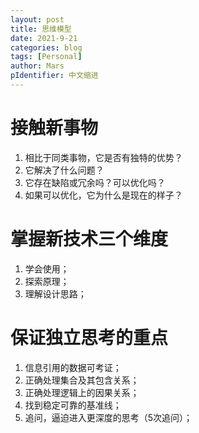 ```yaml
---
layout: post
title: 思维模型
date: 2021-9-21
categories: blog
tags: [Personal]
author: Mars
pIdentifier: 中文缩进
---
```


# 接触新事物

1. 相比于同类事物，它是否有独特的优势？
2. 它解决了什么问题？
3. 它存在缺陷或冗余吗？可以优化吗？
4. 如果可以优化，它为什么是现在的样子？

# 掌握新技术三个维度

1. 学会使用；
2. 探索原理；
3. 理解设计思路；

# 保证独立思考的重点

1. 信息引用的数据可考证；
2. 正确处理集合及其包含关系；
3. 正确处理逻辑上的因果关系；
4. 找到稳定可靠的基准线；
5. 追问，逼迫进入更深度的思考（5次追问）；